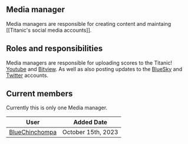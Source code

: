 ## Media manager

Media managers are responsible for creating content and maintaing [[Titanic's social media accounts]].

## Roles and responsibilities

Media managers are responsible for uploading scores to the Titanic! [Youtube](https://www.youtube.com/@osuTitanic) and [Bitview](https://www.bitview.net/user/osuTitanic). As well as also posting updates to the [BlueSky](https://bsky.app/profile/titanic.sh) and [Twitter](https://x.com/osutitanic) accounts.

## Current members

Currently this is only one Media manager.

User | Added Date 
---|---
[BlueChinchompa](https://osu.titanic.sh/u/40) | October 15th, 2023

<!-- The date I put is when the first video is uploaded (currently unlisted since it is a Natasha video who is a cheater)-->
